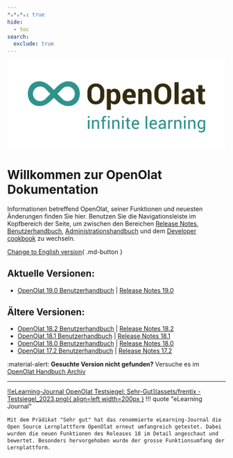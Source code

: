 ```yaml
---
ᴴₒᴴₒᴴₒ: true
hide:
  - toc
search:
  exclude: true
---
```

![Logo: OpenOlat – infinite learning](assets/OpenOlat_Logo_claim_RGB.png)

# Willkommen zur OpenOlat Dokumentation

Informationen betreffend OpenOlat, seiner Funktionen und neuesten Änderungen finden Sie hier. Benutzen Sie die Navigationsleiste im Kopfbereich der Seite, um zwischen den Bereichen [Release Notes](release_notes/), [Benutzerhandbuch](manual_user/), [Administrationshandbuch](manual_admin/) und dem [Developer cookbook](manual_dev/) zu wechseln.

[Change to English version](/){ .md-button }

## Aktuelle Versionen:

- [OpenOlat 19.0 Benutzerhandbuch](manual_user/general/) | [Release Notes 19.0](release_notes/Release_notes_19.0.de.md)

## Ältere Versionen:

- [OpenOlat 18.2 Benutzerhandbuch](/archive_mkdocs/18.2/de/manual_user/general/) | [Release Notes 18.2](release_notes/Release_notes_18.2.de.md)
- [OpenOlat 18.1 Benutzerhandbuch](/archive_mkdocs/18.1/de/manual_user/general/) | [Release Notes 18.1](release_notes/Release_notes_18.1.de.md)
- [OpenOlat 18.0 Benutzerhandbuch](/archive_mkdocs/18.0/de/manual_user/general/) | [Release Notes 18.0](release_notes/Release_notes_18.0.de.md)
- [OpenOlat 17.2 Benutzerhandbuch](/archive_mkdocs/17.2/de/manual_user/general/) | [Release Notes 17.2](release_notes/Release_notes_17.2.de.md)

:material-alert: **Gesuchte Version nicht gefunden?** Versuche es im [OpenOlat Handbuch Archiv](archive.de.md)

***

[![eLearning-Journal OpenOlat Testsiegel: Sehr-Gut](assets/frentix - Testsiegel_2023.png){ align=left width=200px }](assets/eLJ32023_TEST_Frentix.pdf)
!!! quote "eLearning Journal"

	Mit dem Prädikat "Sehr gut" hat das renommierte eLearning-Journal die Open Source Lernplattform OpenOlat erneut umfangreich getestet. Dabei wurden die neuen Funktionen des Releases 18 im Detail angeschaut und bewertet. Besonders hervorgehoben wurde der grosse Funktionsumfang der Lernplattform.